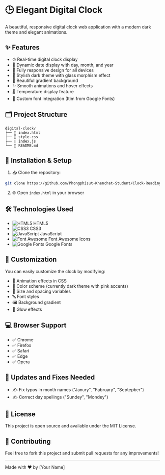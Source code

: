 # 🕒 Elegant Digital Clock

A beautiful, responsive digital clock web application with a modern dark theme and elegant animations.

## ✨ Features

- ⏰ Real-time digital clock display
- 📅 Dynamic date display with day, month, and year
- 📱 Fully responsive design for all devices
- 🌙 Stylish dark theme with glass morphism effect
- 🎨 Beautiful gradient background
- ✨ Smooth animations and hover effects
- 🌡️ Temperature display feature
- 🎯 Custom font integration (Itim from Google Fonts)

## 🗂️ Project Structure

```
digital-clock/
├── 📄 index.html
├── 🎨 style.css
├── 🔧 index.js
└── 📝 README.md
```

## 🚀 Installation & Setup

1. 📥 Clone the repository:
```bash
git clone https://github.com/Phongphisut-Khenchat-Student/Clock-Reading.git)
```
2. 🌐 Open `index.html` in your browser

## 🛠️ Technologies Used

- ![HTML5](https://img.shields.io/badge/HTML5-E34F26?style=flat&logo=html5&logoColor=white) HTML5
- ![CSS3](https://img.shields.io/badge/CSS3-1572B6?style=flat&logo=css3&logoColor=white) CSS3
- ![JavaScript](https://img.shields.io/badge/JavaScript-F7DF1E?style=flat&logo=javascript&logoColor=black) JavaScript
- ![Font Awesome](https://img.shields.io/badge/Font_Awesome-339AF0?style=flat&logo=fontawesome&logoColor=white) Font Awesome Icons
- ![Google Fonts](https://img.shields.io/badge/Google_Fonts-4285F4?style=flat&logo=google&logoColor=white) Google Fonts

## 🎨 Customization

You can easily customize the clock by modifying:

- 🎡 Animation effects in CSS
- 🌈 Color scheme (currently dark theme with pink accents)
- 📏 Size and spacing variables
- 🔤 Font styles
- 🖼️ Background gradient
- 🌟 Glow effects

## 💻 Browser Support

- ✅ Chrome
- ✅ Firefox
- ✅ Safari
- ✅ Edge
- ✅ Opera

## 🔄 Updates and Fixes Needed

- ✍️ Fix typos in month names ("Janury", "Fabruary", "Septepber")
- ✍️ Correct day spellings ("Sundey", "Mondey")

## 📝 License

This project is open source and available under the MIT License.

## 👥 Contributing

Feel free to fork this project and submit pull requests for any improvements!

---
Made with ❤️ by [Your Name]
